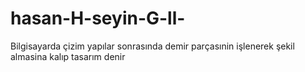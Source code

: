 # hasan-H-seyin-G-ll-
Bilgisayarda çizim yapılar sonrasında demir parçasınin işlenerek şekil almasina kalıp tasarım denir
